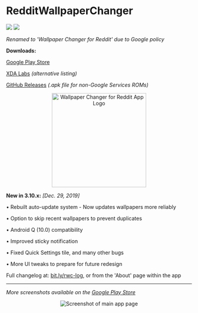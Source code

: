 # RedditWallpaperChanger
![](https://img.shields.io/badge/version-3.10.1-blue.svg) ![](https://img.shields.io/badge/rating-4.1%2F5%20(196)-brightgreen.svg)

*Renamed to 'Wallpaper Changer for Reddit' due to Google policy*

**Downloads:**

[Google Play Store](https://play.google.com/store/apps/details?id=com.bryanwalsh.redditwallpaper2) 

[XDA Labs](https://labs.xda-developers.com/store/app/com.bryanwalsh.redditwallpaper2) *(alternative listing)*

[GitHub Releases](https://github.com/bwalsh0/RedditWallpaperChanger/releases) *(.apk file for non-Google Services ROMs)*

<p align="center">
<img src="https://i.imgur.com/Fl6RuXL.png" alt="Wallpaper Changer for Reddit App Logo" width="256" height="256">
</p>

**New in 3.10.x:** *[Dec. 29, 2019]*

• Rebuilt auto-update system - Now updates wallpapers more reliably

• Option to skip recent wallpapers to prevent duplicates

• Android Q (10.0) compatibility

• Improved sticky notification

• Fixed Quick Settings tile, and many other bugs

• More UI tweaks to prepare for future redesign




Full changelog at: [bit.ly/rwc-log](bit.ly/rwc-log), or from the 'About' page within the app

----
*More screenshots available on the [Google Play Store](https://play.google.com/store/apps/details?id=com.bryanwalsh.redditwallpaper2)*

<p align="center"><img src="https://lh3.googleusercontent.com/wyzLrHu4moju4Cs331QSpBw9C1gJ6KTj3Fa6xnMU4nQj6DZG4Qqyw5k8M5e8pMxgXrk=w2048-h1010-rw" alt="Screenshot of main app page"</p>

